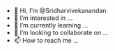 - 👋 Hi, I’m @Sridharvivekanandan
- 👀 I’m interested in ...
- 🌱 I’m currently learning ...
- 💞️ I’m looking to collaborate on ...
- 📫 How to reach me ...

<!---
Sridharvivekanandan/Sridharvivekanandan is a ✨ special ✨ repository because its `README.md` (this file) appears on your GitHub profile.
You can click the Preview link to take a look at your changes.
--->
